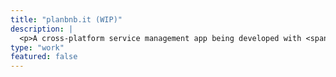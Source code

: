 ```yaml
---
title: "planbnb.it (WIP)"
description: |
  <p>A cross-platform service management app being developed with <span class="tech"><i class="devicon-go-plain"></i> Go</span> and <span class="tech"><i class="devicon-react-original"></i> React</span> for real-time apartment cleaning schedules.</p>
type: "work"
featured: false
---
```

